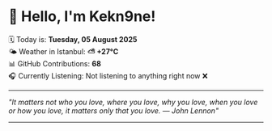 # 👋 Hello, I'm Kekn9ne!

🗓️ Today is: **Tuesday, 05 August 2025**  
🌤️ Weather in Istanbul: **⛅️  +27°C**  
📊 GitHub Contributions: **68**  
🎧 Currently Listening: Not listening to anything right now ❌

---

_"It matters not who you love, where you love, why you love, when you love or how you love, it matters only that you love. — *John Lennon*"_

---

